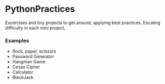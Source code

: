 # PythonPractices
Excercises and tiny projects to get around, applying best practices.
Escaling difficulty in each mini project,
### Examples
- Rock, paper, scissors
- Password Generator
- Hangman Game
- Cesas Cipher
- Calculator
- BlackJack
